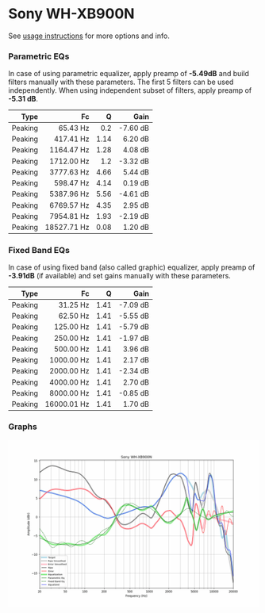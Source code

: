 # Sony WH-XB900N
See [usage instructions](https://github.com/jaakkopasanen/AutoEq#usage) for more options and info.

### Parametric EQs
In case of using parametric equalizer, apply preamp of **-5.49dB** and build filters manually
with these parameters. The first 5 filters can be used independently.
When using independent subset of filters, apply preamp of **-5.31 dB**.

| Type    | Fc          |    Q | Gain     |
|--------:|------------:|-----:|---------:|
| Peaking | 65.43 Hz    | 0.2  | -7.60 dB |
| Peaking | 417.41 Hz   | 1.14 | 6.20 dB  |
| Peaking | 1164.47 Hz  | 1.28 | 4.08 dB  |
| Peaking | 1712.00 Hz  | 1.2  | -3.32 dB |
| Peaking | 3777.63 Hz  | 4.66 | 5.44 dB  |
| Peaking | 598.47 Hz   | 4.14 | 0.19 dB  |
| Peaking | 5387.96 Hz  | 5.56 | -4.61 dB |
| Peaking | 6769.57 Hz  | 4.35 | 2.95 dB  |
| Peaking | 7954.81 Hz  | 1.93 | -2.19 dB |
| Peaking | 18527.71 Hz | 0.08 | 1.20 dB  |

### Fixed Band EQs
In case of using fixed band (also called graphic) equalizer, apply preamp of **-3.91dB**
(if available) and set gains manually with these parameters.

| Type    | Fc          |    Q | Gain     |
|--------:|------------:|-----:|---------:|
| Peaking | 31.25 Hz    | 1.41 | -7.09 dB |
| Peaking | 62.50 Hz    | 1.41 | -5.55 dB |
| Peaking | 125.00 Hz   | 1.41 | -5.79 dB |
| Peaking | 250.00 Hz   | 1.41 | -1.97 dB |
| Peaking | 500.00 Hz   | 1.41 | 3.96 dB  |
| Peaking | 1000.00 Hz  | 1.41 | 2.17 dB  |
| Peaking | 2000.00 Hz  | 1.41 | -2.34 dB |
| Peaking | 4000.00 Hz  | 1.41 | 2.70 dB  |
| Peaking | 8000.00 Hz  | 1.41 | -0.85 dB |
| Peaking | 16000.01 Hz | 1.41 | 1.70 dB  |

### Graphs
![](./Sony%20WH-XB900N.png)